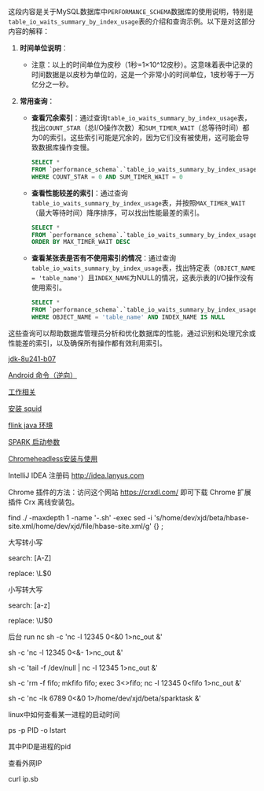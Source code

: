 这段内容是关于MySQL数据库中`PERFORMANCE_SCHEMA`数据库的使用说明，特别是`table_io_waits_summary_by_index_usage`表的介绍和查询示例。以下是对这部分内容的解释：

1. **时间单位说明**：
   - 注意：以上的时间单位为皮秒（1秒=1×10^12皮秒）。这意味着表中记录的时间数据是以皮秒为单位的，这是一个非常小的时间单位，1皮秒等于一万亿分之一秒。

2. **常用查询**：
   - **查看冗余索引**：通过查询`table_io_waits_summary_by_index_usage`表，找出`COUNT_STAR`（总I/O操作次数）和`SUM_TIMER_WAIT`（总等待时间）都为0的索引。这些索引可能是冗余的，因为它们没有被使用，这可能会导致数据库操作变慢。
     ```sql
     SELECT *
     FROM `performance_schema`.`table_io_waits_summary_by_index_usage`
     WHERE COUNT_STAR = 0 AND SUM_TIMER_WAIT = 0
     ```
   - **查看性能较差的索引**：通过查询`table_io_waits_summary_by_index_usage`表，并按照`MAX_TIMER_WAIT`（最大等待时间）降序排序，可以找出性能最差的索引。
     ```sql
     SELECT *
     FROM `performance_schema`.`table_io_waits_summary_by_index_usage`
     ORDER BY MAX_TIMER_WAIT DESC
     ```
   - **查看某张表是否有不使用索引的情况**：通过查询`table_io_waits_summary_by_index_usage`表，找出特定表（`OBJECT_NAME = 'table_name'`）且`INDEX_NAME`为NULL的情况，这表示表的I/O操作没有使用索引。
     ```sql
     SELECT *
     FROM `performance_schema`.`table_io_waits_summary_by_index_usage`
     WHERE OBJECT_NAME = 'table_name' AND INDEX_NAME IS NULL
     ```

这些查询可以帮助数据库管理员分析和优化数据库的性能，通过识别和处理冗余或性能差的索引，以及确保所有操作都有效利用索引。


[jdk-8u241-b07](https://download.oracle.com/otn/java/jdk/8u241-b07/1f5b5a70bf22433b84d0e960903adac8/jdk-8u241-macosx-x64.dmg?AuthParam=1579659705_54d3719537719ce665ba90821440a709)



[Android 命令（逆向）](https://github.com/xjl219/work/wiki/android-%E5%91%BD%E4%BB%A4)

[工作相关](https://github.com/xjl219/work/wiki/%E5%B7%A5%E4%BD%9C%E7%9B%B8%E5%85%B3)

[安装 squid](https://github.com/xjl219/work/wiki/%E5%AE%89%E8%A3%85-squid)

[flink java 环境](https://github.com/xjl219/work/wiki/flink)


[SPARK 启动参数](https://github.com/xjl219/work/wiki/SPARK-%E5%90%AF%E5%8A%A8%E5%8F%82%E6%95%B0)


[Chromeheadless安装与使用](https://blog.csdn.net/aWDac/article/details/80865754)

IntelliJ IDEA 注册码
http://idea.lanyus.com

Chrome 插件的方法：访问这个网站 https://crxdl.com/ 即可下载 Chrome 扩展插件 Crx 离线安装包。




 find ./ -maxdepth 1  -name '*-*.sh'  -exec sed -i 's/home\/dev\/xjd\/beta\/hbase-site.xml/home\/dev\/xjd\/file\/hbase-site.xml/g' {} \;

大写转小写

search: [A-Z]

replace: \L$0

 

小写转大写

search: [a-z]

replace: \U$0

后台 run nc
sh -c 'nc -l 12345 0<&0 1>nc_out &'

sh -c 'nc -l 12345 0<&- 1>nc_out &'

sh -c 'tail -f /dev/null | nc -l 12345 1>nc_out &'

sh -c 'rm -f fifo; mkfifo fifo; exec 3<>fifo; nc -l 12345 0<fifo 1>nc_out &'

sh -c 'nc -lk 6789 0<&0 1>/home/dev/xjd/beta/sparktask &'


linux中如何查看某一进程的启动时间


ps -p PID -o lstart

其中PID是进程的pid

查看外网IP

curl ip.sb
